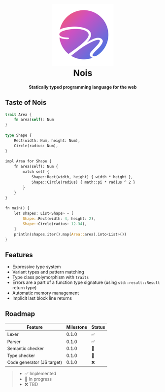 <h1 align="center">
  <br>
  <img src="https://raw.githubusercontent.com/nois-lang/nois/master/data/logo/logo_web.svg" width="200">
  <br>
  Nois
  <br>
</h1>

<h4 align="center">Statically typed programming language for the web</h4>

## Taste of Nois

```rust
trait Area {
    fn area(self): Num
}

type Shape {
    Rect(width: Num, height: Num),
    Circle(radius: Num),
}

impl Area for Shape {
    fn area(self): Num {
        match self {
            Shape::Rect(width, height) { width * height },
            Shape::Circle(radius) { math::pi * radius ^ 2 }
        }
    }
}

fn main() {
    let shapes: List<Shape> = [
        Shape::Rect(width: 4, height: 2),
        Shape::Circle(radius: 12.34),
    ]
    println(shapes.iter().map(Area::area).into<List>())
}
```

## Features

- Expressive type system
- Variant types and pattern matching
- Type class polymorphism with `traits`
- Errors are a part of a function type signature (using `std::result::Result` return type)
- Automatic memory management
- Implicit last block line returns

## Roadmap

| Feature                    | Milestone | Status |
| -------------------------- | --------- | ------ |
| Lexer                      | 0.1.0     | ✅     |
| Parser                     | 0.1.0     | ✅     |
| Semantic checker           | 0.1.0     | 🚧     |
| Type checker               | 0.1.0     | 🚧     |
| Code generator (JS target) | 0.1.0     | ❌     |

> - ✅ Implemented
> - 🚧 In progress
> - ❌ TBD
